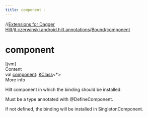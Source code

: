 ```yaml
---
title: component -
---
```

//[Extensions for Dagger Hilt](../../index.html)/[it.czerwinski.android.hilt.annotations](../index.html)/[Bound](index.html)/[component](component.html)



# component  
[jvm]  
Content  
val [component](component.html): [KClass](https://kotlinlang.org/api/latest/jvm/stdlib/kotlin.reflect/-k-class/index.html)<*>  
More info  


Hilt component in which the binding should be installed.



Must be a type annotated with @DefineComponent.



If not defined, the binding will be installed in SingletonComponent.

  



